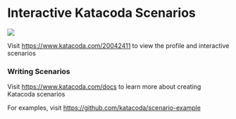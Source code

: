 # Interactive Katacoda Scenarios

[![](http://shields.katacoda.com/katacoda/20042411/count.svg)](https://www.katacoda.com/20042411 "Get your profile on Katacoda.com")

Visit https://www.katacoda.com/20042411 to view the profile and interactive scenarios

### Writing Scenarios
Visit https://www.katacoda.com/docs to learn more about creating Katacoda scenarios

For examples, visit https://github.com/katacoda/scenario-example
